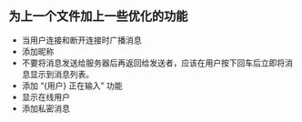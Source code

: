 ## 为上一个文件加上一些优化的功能
* 当用户连接和断开连接时广播消息
* 添加昵称
* 不要将消息发送给服务器后再返回给发送者，应该在用户按下回车后立即将消息显示到消息列表。
* 添加 “{用户} 正在输入” 功能
* 显示在线用户
* 添加私密消息